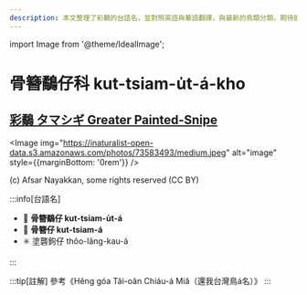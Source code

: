 ```yaml
---
description: 本文整理了彩鷸的台語名，並對照英語與華語翻譯，與最新的鳥類分類，期待能夠供未來的台語鳥類圖鑑當作參考
---
```


import Image from '@theme/IdealImage';

# 骨簪鷸仔科 kut-tsiam-u̍t-á-kho

## [彩鷸 タマシギ Greater Painted-Snipe](https://ebird.org/species/grpsni1)

<Image img="https://inaturalist-open-data.s3.amazonaws.com/photos/73583493/medium.jpeg" alt="image" style={{marginBottom: '0rem'}} />

<div className="image-caption">
(c) Afsar Nayakkan, some rights reserved (CC BY)
</div>

:::info[台語名]

- 🎯 **骨簪鷸仔 kut-tsiam-u̍t-á**
- 🎯 **骨簪仔 kut-tsiam-á**
- ✳️ 塗礱鉤仔 thôo-lâng-kau-á

:::

:::tip[註解]
參考《Hêng góa Tâi-oân Chiáu-á Miâ（還我台灣鳥á名）》
:::
